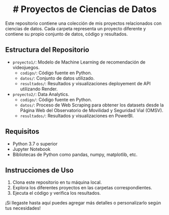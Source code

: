 <h1 align=center> # Proyectos de Ciencias de Datos </h1>

Este repositorio contiene una colección de mis proyectos relacionados con ciencias de datos. Cada carpeta representa un proyecto diferente y contiene su propio conjunto de datos, código y resultados.

## Estructura del Repositorio

- `proyecto1/`: Modelo de Machine Learning de recomendación de videojuegos.
  - `codigo/`: Código fuente en Python.
  - `datos/`: Conjunto de datos utilizado.
  - `resultados/`: Resultados y visualizaciones deployement de API utilizando Render.
- `proyecto2/`: Data Analytics.
  - `codigo/`: Código fuente en Python.
  - `datos/`: Proceso de Web Scraping para obtener los datasets desde la Página Web del Observatorio de Movilidad y Seguridad Vial (OMSV).
  - `resultados/`: Resultados y visualizaciones en PowerBI.

## Requisitos

- Python 3.7 o superior
- Jupyter Notebook
- Bibliotecas de Python como pandas, numpy, matplotlib, etc.

## Instrucciones de Uso

1. Clona este repositorio en tu máquina local.
2. Explora los diferentes proyectos en las carpetas correspondientes.
3. Ejecuta el código y verifica los resultados.

¡Si llegaste hasta aquí puedes agregar más detalles o personalizarlo según tus necesidades!


<!--
**marygaby147/marygaby147** is a ✨ _special_ ✨ repository because its `README.md` (this file) appears on your GitHub profile.

Here are some ideas to get you started:

- 🔭 I’m currently working on ...
- 🌱 I’m currently learning ...
- 👯 I’m looking to collaborate on ...
- 🤔 I’m looking for help with ...
- 💬 Ask me about ...
- 📫 How to reach me: ...
- 😄 Pronouns: ...
- ⚡ Fun fact: ...
-->
